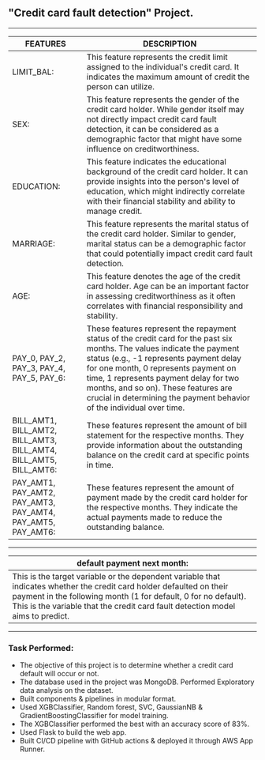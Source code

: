 ## "Credit card fault detection" Project.
___


|FEATURES|DESCRIPTION|
|---|---|
|LIMIT_BAL:| This feature represents the credit limit assigned to the individual's credit card. It indicates the maximum amount of credit the person can utilize.|
|SEX:| This feature represents the gender of the credit card holder. While gender itself may not directly impact credit card fault detection, it can be considered as a demographic factor that might have some influence on creditworthiness.|
|EDUCATION:| This feature indicates the educational background of the credit card holder. It can provide insights into the person's level of education, which might indirectly correlate with their financial stability and ability to manage credit.|
|MARRIAGE:| This feature represents the marital status of the credit card holder. Similar to gender, marital status can be a demographic factor that could potentially impact credit card fault detection.|
|AGE:| This feature denotes the age of the credit card holder. Age can be an important factor in assessing creditworthiness as it often correlates with financial responsibility and stability.|
|PAY_0, PAY_2, PAY_3, PAY_4, PAY_5, PAY_6:| These features represent the repayment status of the credit card for the past six months. The values indicate the payment status (e.g., -1 represents payment delay for one month, 0 represents payment on time, 1 represents payment delay for two months, and so on). These features are crucial in determining the payment behavior of the individual over time.|
|BILL_AMT1, BILL_AMT2, BILL_AMT3, BILL_AMT4, BILL_AMT5, BILL_AMT6:| These features represent the amount of bill statement for the respective months. They provide information about the outstanding balance on the credit card at specific points in time.|
|PAY_AMT1, PAY_AMT2, PAY_AMT3, PAY_AMT4, PAY_AMT5, PAY_AMT6:| These features represent the amount of payment made by the credit card holder for the respective months. They indicate the actual payments made to reduce the outstanding balance.|

___

|default payment next month:| 
|---|
|This is the target variable or the dependent variable that indicates whether the credit card holder defaulted on their payment in the following month (1 for default, 0 for no default). This is the variable that the credit card fault detection model aims to predict.|
___
### Task Performed:
* The objective of this project is to determine whether a credit card default will occur or not.
* The database used in the project was MongoDB. Performed Exploratory data analysis on the dataset.
* Built components & pipelines in modular format. 
* Used XGBClassifier, Random forest, SVC, GaussianNB & GradientBoostingClassifier for model training.
* The XGBClassifier performed the best with an accuracy score of 83%.
* Used Flask to build the web app.
* Built CI/CD pipeline with GitHub actions & deployed it through AWS App Runner.
